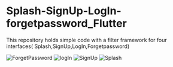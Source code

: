 # Splash-SignUp-LogIn-forgetpassword_Flutter
This repository holds simple code with a filter framework for four interfaces(
Splash,SignUp,LogIn,Forgetpassword)


![ForgetPassword](https://user-images.githubusercontent.com/78331050/203341689-a8df1541-d61a-4155-983e-f8d1e82df979.png)
![logIn](https://user-images.githubusercontent.com/78331050/203341735-8cdf7f22-ccd8-4212-85cc-d83896f8dae7.png)
![SignUp](https://user-images.githubusercontent.com/78331050/203341775-0a1d55f6-91bb-498d-ab51-c4a857eb0853.png)
![Splash](https://user-images.githubusercontent.com/78331050/203341814-a3d2bd9c-90ba-459f-81b0-068f6c65d72e.png)

